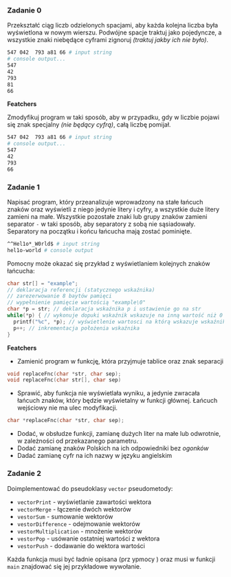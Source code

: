 ### Zadanie 0

Przekształć ciąg liczb odzielonych spacjami, aby każda kolejna liczba była wyświetlona w nowym wierszu. Podwójne spacje traktuj jako pojedyncze, a wszystkie znaki niebędące cyframi zignoruj _(traktuj jakby ich nie było)_.

```bash
547 042  793 a81 66 # input string
# console output...
547
42
793
81
66
```

**Featchers**

Zmodyfikuj program w taki sposób, aby w przypadku, gdy w liczbie pojawi się znak specjalny _(nie będący cyfrą)_, całą liczbę pomijał.

```bash
547 042  793 a81 66 # input string
# console output...
547
42
793
66
```

### Zadanie 1

Napisać program, który przeanalizuje wprowadzony na stałe łańcuch znaków oraz wyświetli z niego jedynie litery i cyfry, a wszystkie duże litery zamieni na małe. Wszystkie pozostałe znaki lub grupy znaków zamieni separator `-` w taki sposób, aby separatory z sobą nie sąsiadowały. Separatory na początku i końcu łańcucha mają zostać pominięte.

```bash
^^Hel1o*_W0rld$ # input string
hel1o-world # console output
```

Pomocny może okazać się przykład z wyświetlaniem kolejnych znaków łańcucha:

```cpp
char str[] = "example";
// deklaracja referencji (statycznego wskaźnika)
// zarezerwowanie 8 baytów pamięci
// wypełnienie pamięcie wartością "example\0"
char *p = str; // deklaracja wskaźnika p i ustawienie go na str
while(*p) { // wykonuje dopuki wskaźnik wskazuje na inną wartość niż 0
  printf("%c", *p); // wyświetlenie wartosci na którą wskazuje wskaźnik
  p++; // inkrementacja położenia wskaźnika
}
```

**Featchers**

- Zamienić program w funkcję, która przyjmuje tablice oraz znak separacji

```cpp
void replaceFnc(char *str, char sep);
void replaceFnc(char str[], char sep)
```

- Sprawić, aby funkcja nie wyświetlała wyniku, a jedynie zwracała łańcuch znaków, który będzie wyświetalny w funkcji głównej. Łańcuch wejściowy nie ma ulec modyfikacji.

```cpp
char *replaceFnc(char *str, char sep);
```

- Dodać, w obsłudze funkcji, zamianę dużych liter na małe lub odwrotnie, w zależności od przekazanego parametru.
- Dodać zamianę znaków Polskich na ich odpowiedniki bez _ogonków_
- Dadać zamianę cyfr na ich nazwy w języku angielskim

### Zadanie 2

Doimplementować do pseudoklasy `vector` pseudometody:
- `vectorPrint` - wyświetlanie zawartości wektora
- `vectorMerge` - łączenie dwóch wektorów
- `vestorSum` - sumowanie wektorów
- `vestorDifference` - odejmowanie wektorów
- `vestorMultiplication` - mnożenie wektorów
- `vestorPop` - usówanie ostatniej wartości z wektora
- `vestorPush` - dodawanie do wektora wartości

Każda funkcja musi być ładnie opisana (prz ypmocy ) oraz musi w funkcji `main` znajdować się jej przykładowe wywołanie.